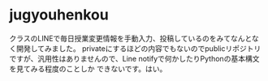 # jugyouhenkou

クラスのLINEで毎日授業変更情報を手動入力、投稿しているのをみてなんとなく開発してみました。
privateにするほどの内容でもないのでpublicリポジトリですが、汎用性はありませんので、Line notifyで何かしたりPythonの基本構文を見てみる程度のことしか
できないです。はい。
